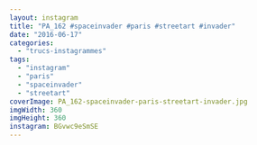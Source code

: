 ```yaml
---
layout: instagram
title: "PA_162 #spaceinvader #paris #streetart #invader"
date: "2016-06-17"
categories: 
  - "trucs-instagrammes"
tags: 
  - "instagram"
  - "paris"
  - "spaceinvader"
  - "streetart"
coverImage: PA_162-spaceinvader-paris-streetart-invader.jpg
imgWidth: 360
imgHeight: 360
instagram: BGvwc9eSmSE
---
```

